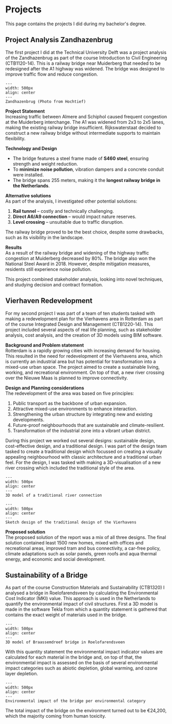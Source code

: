 # Projects
This page contains the projects I did during my bachelor's degree.

## Project Analysis Zandhazenbrug

The first project I did at the Technical University Delft was a project analysis of the Zandhazenbrug as part of the course Introduction to Civil Engineering (CTB1120-14). This is a railway bridge near Muiderberg that needed to be redesigned after the A1 highway was widened. The bridge was designed to improve traffic flow and reduce congestion.

```{figure} ../figures/BSc/ICT_Zandhazenbrug.jpg
---
width: 500px
align: center
---
Zandhazenbrug (Photo from Hochtief)
```

**Project Statement**\
Increasing traffic between Almere and Schiphol caused frequent congestion at the Muiderberg interchange. The A1 was widened from 2x3 to 2x5 lanes, making the existing railway bridge insufficient. Rijkswaterstaat decided to construct a new railway bridge without intermediate supports to maintain flexibility.

**Technology and Design**
- The bridge features a steel frame made of **S460 steel**, ensuring strength and weight reduction.
- To **minimize noise pollution**, vibration dampers and a concrete conduit were installed.
- The bridge spans 255 meters, making it the **longest railway bridge in the Netherlands**.

**Alternative solutions**\
As part of the analysis, I investigated other potential solutions:

1. **Rail tunnel** – costly and technically challenging.
2. **Direct A6/A9 connection** – would impact nature reserves.
3. **Level crossing** – unsuitable due to traffic disruption.

The railway bridge proved to be the best choice, despite some drawbacks, such as its visibility in the landscape.

**Results**\
As a result of the railway bridge and widening of the highway traffic congestion at Muiderberg decreased by 80%. The bridge also won the National Steel Award in 2018. However, despite mitigation measures, residents still experience noise pollution.

This project combined stakeholder analysis, looking into novel techniques, and studying decision and contract formation.

## Vierhaven Redevelopment
For my second project I was part of a team of ten students tasked with making a redevelopment plan for the Vierhavens area in Rotterdam as part of the course Integrated Design and Management (CTB1220-14). This project included several aspects of real life planning, such as stakeholder analysis, cost analysis, and the creation of 3D models using BIM software.

**Background and Problem statement**\
Rotterdam is a rapidly growing cities with increasing demand for housing. This resulted in the need for redevelopment of the Vierhavens area, which is currently an industrial area but has potential for transformation into a mixed-use urban space. The project aimed to create a sustainable living, working, and recreational environment. On top of that, a new river crossing over the Nieuwe Maas is planned to improve connectivity.

**Design and Planning considerations**\
The redevelopment of the area was based on five principles:

1. Public transport as the backbone of urban expansion.
2. Attractive mixed-use environments to enhance interaction.
3. Strengthening the urban structure by integrating new and existing developments.
4. Future-proof neighbourhoods that are sustainable and climate-resilient.
5. Transformation of the industrial zone into a vibrant urban district.

During this project we worked out several designs: sustainable design, cost-effective design, and a traditional design. I was part of the design team tasked to create a traditional design which focussed on creating a visually appealing neighbourhood with classic architecture and a traditional urban feel. For the design, I was tasked with making a 3D-visualisation of a new river crossing which included the traditional style of the area. 

```{figure} ../figures/BSc/IO_River_Connection.jpg
---
width: 500px
align: center
---
3D model of a traditional river connection
```

```{figure} ../figures/BSc/IO_Design_Traditional.jpg
---
width: 500px
align: center
---
Sketch design of the traditional design of the Vierhavens
```

**Proposed solution**\
The proposed solution of the report was a mix of all three designs. The final solution contained least 1500 new homes, mixed with offices and recreational areas, improved tram and bus connectivity, a car-free policy, climate adaptations such as solar panels, green roofs and aqua thermal energy, and economic and social development.

## Sustainability of a Bridge
As part of the course Construction Materials and Sustainability (CTB1320) I analysed a bridge in Roelofarendsveen by calculating the Environmental Cost Indicator (MKI) value. This approach is used in the Netherlands to quantify the environmental impact of civil structures. First a 3D model is made in the software Tekla from which a quantity statement is gathered that contains the exact weight of materials used in the bridge. 

```{figure} ../figures/BSc/CMS_Bridge.jpg
---
width: 500px
align: center
---
3D model of Braassemdreef bridge in Roelofarendsveen
```

With this quantity statement the environmental impact indicator values are calculated for each material in the bridge and, on top of that, the environmental impact is assessed on the basis of several environmental impact categories such as abiotic depletion, global warming, and ozone layer depletion.

```{figure} ../figures/BSc/CMS_Impact.jpg
---
width: 500px
align: center
---
Environmental impact of the bridge per environmental category
```

The total impact of the bridge on the environment turned out to be €24,200, which the majority coming from human toxicity.
